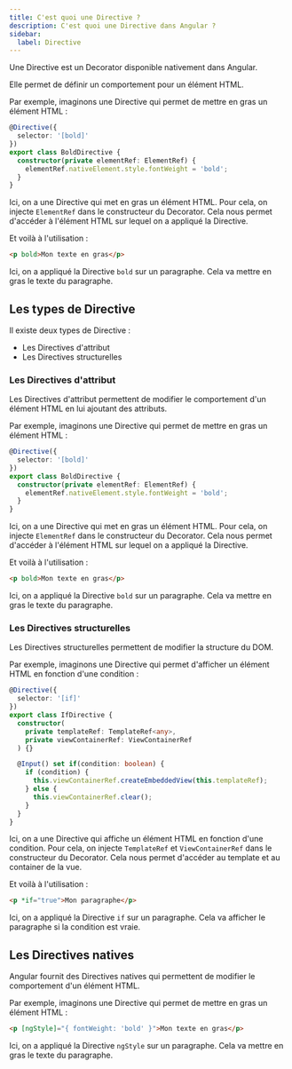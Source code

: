 ```yaml
---
title: C'est quoi une Directive ?
description: C'est quoi une Directive dans Angular ?
sidebar:
  label: Directive
---
```


Une Directive est un Decorator disponible nativement dans Angular.

Elle permet de définir un comportement pour un élément HTML.

Par exemple, imaginons une Directive qui permet de mettre en gras un élément HTML :

```typescript
@Directive({
  selector: '[bold]'
})
export class BoldDirective {
  constructor(private elementRef: ElementRef) {
    elementRef.nativeElement.style.fontWeight = 'bold';
  }
}
```

Ici, on a une Directive qui met en gras un élément HTML. Pour cela, on injecte `ElementRef` dans le constructeur du Decorator. Cela nous permet d'accéder à l'élément HTML sur lequel on a appliqué la Directive.

Et voilà à l'utilisation :

```html
<p bold>Mon texte en gras</p>
```

Ici, on a appliqué la Directive `bold` sur un paragraphe. Cela va mettre en gras le texte du paragraphe.

## Les types de Directive

Il existe deux types de Directive :

-   Les Directives d'attribut
-   Les Directives structurelles

### Les Directives d'attribut

Les Directives d'attribut permettent de modifier le comportement d'un élément HTML en lui ajoutant des attributs.

Par exemple, imaginons une Directive qui permet de mettre en gras un élément HTML :

```typescript
@Directive({
  selector: '[bold]'
})
export class BoldDirective {
  constructor(private elementRef: ElementRef) {
    elementRef.nativeElement.style.fontWeight = 'bold';
  }
}
```

Ici, on a une Directive qui met en gras un élément HTML. Pour cela, on injecte `ElementRef` dans le constructeur du Decorator. Cela nous permet d'accéder à l'élément HTML sur lequel on a appliqué la Directive.

Et voilà à l'utilisation :

```html
<p bold>Mon texte en gras</p>
```

Ici, on a appliqué la Directive `bold` sur un paragraphe. Cela va mettre en gras le texte du paragraphe.

### Les Directives structurelles

Les Directives structurelles permettent de modifier la structure du DOM.

Par exemple, imaginons une Directive qui permet d'afficher un élément HTML en fonction d'une condition :

```typescript
@Directive({
  selector: '[if]'
})
export class IfDirective {
  constructor(
    private templateRef: TemplateRef<any>,
    private viewContainerRef: ViewContainerRef
  ) {}

  @Input() set if(condition: boolean) {
    if (condition) {
      this.viewContainerRef.createEmbeddedView(this.templateRef);
    } else {
      this.viewContainerRef.clear();
    }
  }
}
```

Ici, on a une Directive qui affiche un élément HTML en fonction d'une condition. Pour cela, on injecte `TemplateRef` et `ViewContainerRef` dans le constructeur du Decorator. Cela nous permet d'accéder au template et au container de la vue.

Et voilà à l'utilisation :

```html
<p *if="true">Mon paragraphe</p>
```

Ici, on a appliqué la Directive `if` sur un paragraphe. Cela va afficher le paragraphe si la condition est vraie.

## Les Directives natives

Angular fournit des Directives natives qui permettent de modifier le comportement d'un élément HTML.

Par exemple, imaginons une Directive qui permet de mettre en gras un élément HTML :

```html
<p [ngStyle]="{ fontWeight: 'bold' }">Mon texte en gras</p>
```

Ici, on a appliqué la Directive `ngStyle` sur un paragraphe. Cela va mettre en gras le texte du paragraphe.

